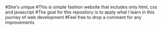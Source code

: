 #She's unique 
#This is simple fashion website that includes only html, css and javascript
#The goal for this repository is to apply what I learn in this journey of web development
#Feel free to drop a comment for any improvements 
